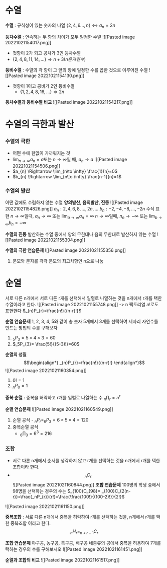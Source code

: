 # 수열
__수열__ : 규칙성이 있는 숫자의 나열
$\{2, 4, 6 ..., n\} \Leftrightarrow a_{n}=2n$

__등차수열__ : 연속하는 두 항의 차이가 모두 일정한 수열
![[Pasted image 20221021154017.png]]
- 첫항이 2가 되고 공차가 3인 등차수열
- $\{2, 4, 8, 11, 14, ...\} \Rightarrow n+3(n은 자연수)$

__등비수열__ : 수열의 각 항이 그 앞의 항에 일정한 수를 곱한 것으로 이루어진 수열
![[Pasted image 20221021154130.png]]
- 첫항이 1이고 공비가 2인 등비수열
	- $\{1, 2, 4, 8, 16, ...\}\Rightarrow 2n$

__등차수열과 등비수열 비교__
![[Pasted image 20221021154217.png]]

# 수열의 극한과 발산
###  __수열의 극한__
- 어떤 수에 한없이 가까워지는 것
- $\lim_{n\to \infty}a_{n}=a$또는 $n \rightarrow \infty$일 때, $a_{n}\rightarrow a$
![[Pasted image 20221021154506.png]]
- $a_{n} \Rightarrow \lim_{n\to \infty} \frac{1}{n}=0$ 
-  $b_{n} \Rightarrow \lim_{n\to \infty} \frac{n-1}{n}=1$ 

### 수열의 발산
어떤 값에도 수렴하지 않는 수열
__양의발산, 음의발산, 진동__
![[Pasted image 20221021154826.png]]
$a_{n} : 2, 4, 6, 8, ..., 2n, ...$            $b_{n}: -2, -4, -8, ..., -2n$ 
수식 표현
$n \rightarrow \infty$일때, $a_{n}\rightarrow \infty$ 또는 $\lim_{a\to \infty}a_{n}=\infty$
$n \rightarrow \infty$일때, $n_{n}\rightarrow -\infty$ 또는 $\lim_{b\to \infty}b_{n}=-\infty$

__수열의 진동__ 
발산하는 수열 중에서 양의 무한대나 음의 무한대로 발산하지 않는 수열
![[Pasted image 20221021155304.png]]

__수열의 극한 연습문제__
![[Pasted image 20221021155356.png]]
1. 분모와 분자를 각각 분모의 최고차항인 n으로 나눔


# 순열
서로 다른 n개에서 서로 다른 r개를 선택해서 일렬로 나열하는 것을 n개에서 r개를 택한 수열이라고 한다.
![[Pasted image 20221021155748.png]]
-> n 팩토리얼 $n!$로도 표현한다
$_{n}P_{r}=\frac{n!}{(n-r)!}$  

__순열 연습문제__
1, 2, 3, 4, 5와 같이 총 숫자 5개에서 3개를 선택하여 세자리 자연수를 만드는 방법의 수를 구해보자
1. $_5P_{3} = 5 \times 4 \times 3 = 60$
2. $_5P_{3}= \frac{5!}{(5-3)!}=60$

__순열의 성질__
$$\begin{align*}
_{n}P_{r}=\frac{n!}{(n-r)!}
\end{align*}$$
![[Pasted image 20221021160354.png]]
1. $0!=1$
2. $_nP_{0}=1$

__중복 순열__ : 중복을 허락하고 r개를 일렬로 나열하는 수
$_n\prod_{r}= n^{r}$

__순열 연습문제__
![[Pasted image 20221021160549.png]]
1. 순열 공식
		- $_nP_{r}= _6P_{3}= 6\times5\times4=120$
1. 중복순열 공식
	- $_6\prod_{3}= 6^3=216$

### 조합
- 서로 다른 n개에서 순서를 생각하지 않고 r개를 선택하는 것을 n개에서 r개를 택한 조합이라 한다.
- $$_nC_r$$
![[Pasted image 20221021160844.png]]
__조합 연습문제__
100명의 학생 중에서 98명을 선택하는 경우의 수는
$_{100}C_{98}= _{100}C_{2(n-r)}=\frac{_nP_{r}}{r!}=\frac{\frac{100!}{(100-2)!}}{2!}$

![[Pasted image 20221021161150.png]]

__중복조합__ : 서로 다른 n개에서 중복을 허락하여 r개를 선택하는 것을, n개에서 r개를 택한 중복조합 이라고 한다.
$$_nH_{r}= _{n+r-1}C_{r}$$

__조합 연습문제__
야구공, 농구공, 축구공, 배구공 네종류의 공에서 중복을 허용하여 7개를 택하는 경우의 수를 구해보시오
![[Pasted image 20221021161451.png]]

__순열과 조합의 비교__
![[Pasted image 20221021161517.png]]


